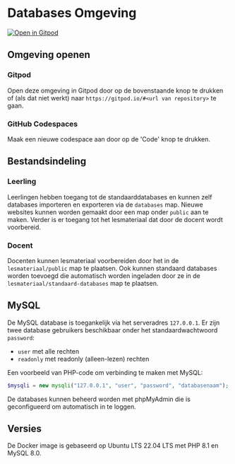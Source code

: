 # Databases Omgeving

[![Open in Gitpod](https://gitpod.io/button/open-in-gitpod.svg)](https://vnr-csg.github.io/IenI_domein_H/setup/gitpod-redirect.html)

## Omgeving openen

### Gitpod

Open deze omgeving in Gitpod door op de bovenstaande knop te drukken of (als dat niet werkt) naar `https://gitpod.io/#<url van repository>` te gaan.

### GitHub Codespaces

Maak een nieuwe codespace aan door op de 'Code' knop te drukken.

## Bestandsindeling

### Leerling

Leerlingen hebben toegang tot de standaarddatabases en kunnen zelf databases importeren en exporteren via de `databases` map.
Nieuwe websites kunnen worden gemaakt door een map onder `public` aan te maken.
Verder is er toegang tot het lesmateriaal dat door de docent wordt voorbereid.

### Docent

Docenten kunnen lesmateriaal voorbereiden door het in de `lesmateriaal/public` map te plaatsen. 
Ook kunnen standaard databases worden toevoegd die automatisch worden ingeladen door ze in de `lesmateriaal/standaard-databases` map te plaatsen.

## MySQL

De MySQL database is toegankelijk via het serveradres `127.0.0.1`.
Er zijn twee database gebruikers beschikbaar onder het standaardwachtwoord `password`:
- `user` met alle rechten
- `readonly` met readonly (alleen-lezen) rechten

Een voorbeeld van PHP-code om verbinding te maken met MySQL:
```php
$mysqli = new mysqli("127.0.0.1", "user", "password", "databasenaam");
```

De databases kunnen beheerd worden met phpMyAdmin die is geconfigueerd om automatisch in te loggen.

## Versies

De Docker image is gebaseerd op Ubuntu LTS 22.04 LTS met PHP 8.1 en MySQL 8.0.


